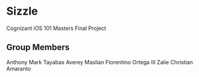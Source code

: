 # Sizzle
Cognizant iOS 101 Masters Final Project

## Group Members
Anthony Mark Tayabas
Averey Maslian
Florentino Ortega III
Zalie Christian Amaranto